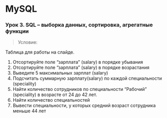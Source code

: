 # MySQL

### Урок 3. SQL – выборка данных, сортировка, агрегатные функции

> Условие:

Таблица для работы на слайде.
1. Отсортируйте поле “зарплата” (salary) в порядке убывания
2. Отсортируйте поле “зарплата” (salary) в порядке возрастания
3. Выведите 5 максимальных зарплат (salary)
4. Подсчитать суммарную зарплату(salary) по каждой специальности (speciality)
5. Найти количество сотрудников по специальности “Рабочий” (speciality) в возрасте от 24 до 42 лет.
6. Найти количество специальностей
7. Вывести специальности, у которых средний возраст сотрудника меньше 44 лет